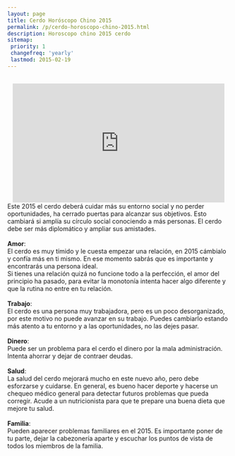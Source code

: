 ```yaml
---
layout: page
title: Cerdo Horóscopo Chino 2015
permalink: /p/cerdo-horoscopo-chino-2015.html
description: Horoscopo chino 2015 cerdo
sitemap:
 priority: 1
 changefreq: 'yearly'
 lastmod: 2015-02-19
---
```

<div style="text-align: center;">
<br />
<iframe allowfullscreen="" frameborder="0" height="270" src="https://www.youtube.com/embed/VaVHYfRVa7c?list=PLFxNV3JuSndVrbUhZ4aVQW3bkF8i_5Q7a" width="480"></iframe>

</div>
Este 2015 el cerdo deberá cuidar más su entorno social y no perder oportunidades, ha cerrado puertas para alcanzar sus objetivos. Esto cambiará si amplía su círculo social conociendo a más personas. El cerdo debe ser más diplomático y ampliar sus amistades.<br />
<br />
<b>Amor</b>:<br />
El cerdo es muy tímido y le cuesta empezar una relación, en 2015 cámbialo y confía más en ti mismo. En ese momento sabrás que es importante y encontrarás una persona ideal.<br />
Si tienes una relación quizá no funcione todo a la perfección, el amor del principio ha pasado, para evitar la monotonía intenta hacer algo diferente y que la rutina no entre en tu relación.<br />
<br />
<b>Trabajo</b>:<br />
El cerdo es una persona muy trabajadora, pero es un poco desorganizado, por este motivo no puede avanzar en su trabajo. Puedes cambiarlo estando más atento a tu entorno y a las oportunidades, no las dejes pasar.<br />
<br />
<b>Dinero</b>:<br />
Puede ser un problema para el cerdo el dinero por la mala administración. Intenta ahorrar y dejar de contraer deudas.<br />
<br />
<b>Salud</b>:<br />
La salud del cerdo mejorará mucho en este nuevo año, pero debe esforzarse y cuidarse. En general, es bueno hacer deporte y hacerse un chequeo médico general para detectar futuros problemas que pueda corregir. Acude a un nutricionista para que te prepare una buena dieta que mejore tu salud.<br />
<br />
<b>Familia</b>:<br />
Pueden aparecer problemas familiares en el 2015. Es importante poner de tu parte, dejar la cabezonería aparte y escuchar los puntos de vista de todos los miembros de la familia.
